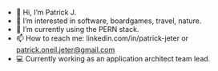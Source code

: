 - 👋 Hi, I’m Patrick J.
- 👀 I’m interested in software, boardgames, travel, nature. 
- 🌱 I’m currently using the PERN stack.
- 📫 How to reach me: linkedin.com/in/patrick-jeter or patrick.oneil.jeter@gmail.com
- 💻 Currently working as an application architect team lead. 




<!---
patrickjeter40/patrickjeter40 is a ✨ special ✨ repository because its `README.md` (this file) appears on your GitHub profile.
You can click the Preview link to take a look at your changes.
--->
